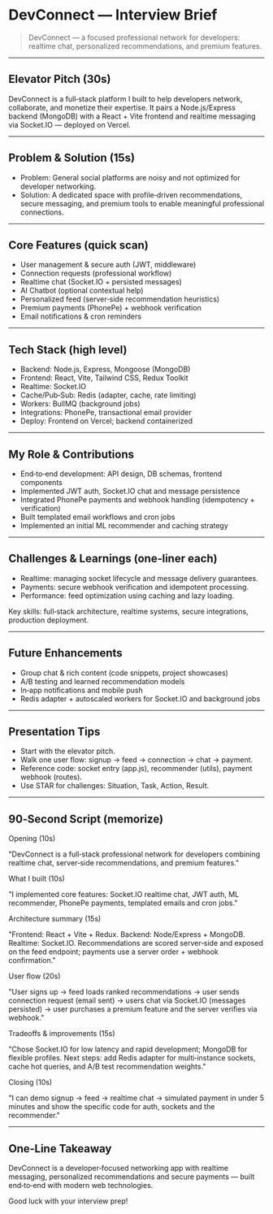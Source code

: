 # DevConnect — Interview Brief

> DevConnect — a focused professional network for developers: realtime chat, personalized recommendations, and premium features.

---

## Elevator Pitch (30s)

DevConnect is a full‑stack platform I built to help developers network, collaborate, and monetize their expertise. It pairs a Node.js/Express backend (MongoDB) with a React + Vite frontend and realtime messaging via Socket.IO — deployed on Vercel.

---

## Problem & Solution (15s)

- Problem: General social platforms are noisy and not optimized for developer networking.
- Solution: A dedicated space with profile‑driven recommendations, secure messaging, and premium tools to enable meaningful professional connections.

---

## Core Features (quick scan)

- User management & secure auth (JWT, middleware)
- Connection requests (professional workflow)
- Realtime chat (Socket.IO + persisted messages)
- AI Chatbot (optional contextual help)
- Personalized feed (server‑side recommendation heuristics)
- Premium payments (PhonePe) + webhook verification
- Email notifications & cron reminders

---

## Tech Stack (high level)

- Backend: Node.js, Express, Mongoose (MongoDB)  
- Frontend: React, Vite, Tailwind CSS, Redux Toolkit  
- Realtime: Socket.IO  
- Cache/Pub‑Sub: Redis (adapter, cache, rate limiting)  
- Workers: BullMQ (background jobs)  
- Integrations: PhonePe, transactional email provider  
- Deploy: Frontend on Vercel; backend containerized

---

## My Role & Contributions

- End‑to‑end development: API design, DB schemas, frontend components
- Implemented JWT auth, Socket.IO chat and message persistence
- Integrated PhonePe payments and webhook handling (idempotency + verification)
- Built templated email workflows and cron jobs
- Implemented an initial ML recommender and caching strategy

---

## Challenges & Learnings (one‑liner each)

- Realtime: managing socket lifecycle and message delivery guarantees.  
- Payments: secure webhook verification and idempotent processing.  
- Performance: feed optimization using caching and lazy loading.

Key skills: full‑stack architecture, realtime systems, secure integrations, production deployment.

---

## Future Enhancements

- Group chat & rich content (code snippets, project showcases)  
- A/B testing and learned recommendation models  
- In‑app notifications and mobile push  
- Redis adapter + autoscaled workers for Socket.IO and background jobs

---

## Presentation Tips

- Start with the elevator pitch.  
- Walk one user flow: signup → feed → connection → chat → payment.  
- Reference code: socket entry (app.js), recommender (utils), payment webhook (routes).  
- Use STAR for challenges: Situation, Task, Action, Result.

---

## 90‑Second Script (memorize)

Opening (10s)

"DevConnect is a full‑stack professional network for developers combining realtime chat, server‑side recommendations, and premium features."

What I built (10s)

"I implemented core features: Socket.IO realtime chat, JWT auth, ML recommender, PhonePe payments, templated emails and cron jobs."

Architecture summary (15s)

"Frontend: React + Vite + Redux. Backend: Node/Express + MongoDB. Realtime: Socket.IO. Recommendations are scored server‑side and exposed on the feed endpoint; payments use a server order + webhook confirmation."

User flow (20s)

"User signs up → feed loads ranked recommendations → user sends connection request (email sent) → users chat via Socket.IO (messages persisted) → user purchases a premium feature and the server verifies via webhook."

Tradeoffs & improvements (15s)

"Chose Socket.IO for low latency and rapid development; MongoDB for flexible profiles. Next steps: add Redis adapter for multi‑instance sockets, cache hot queries, and A/B test recommendation weights."

Closing (10s)

"I can demo signup → feed → realtime chat → simulated payment in under 5 minutes and show the specific code for auth, sockets and the recommender."

---

## One‑Line Takeaway

DevConnect is a developer‑focused networking app with realtime messaging, personalized recommendations and secure payments — built end‑to‑end with modern web technologies.

Good luck with your interview prep!